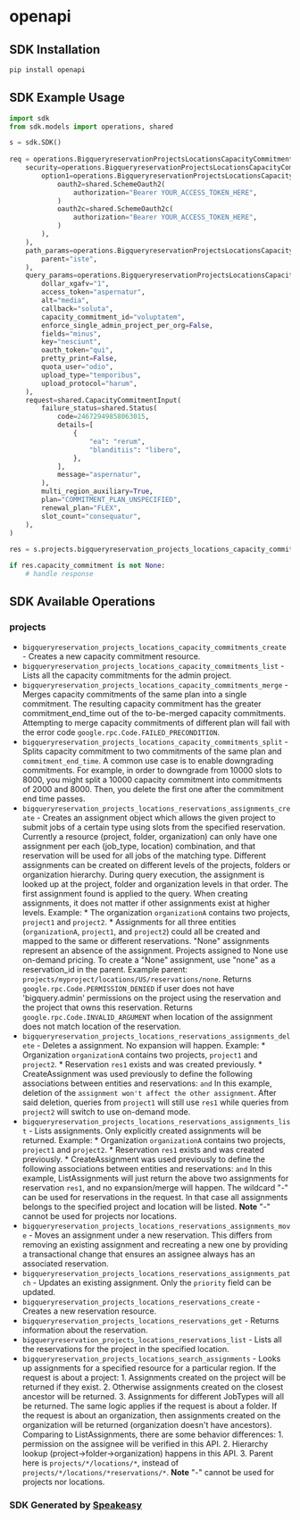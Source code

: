 # openapi

<!-- Start SDK Installation -->
## SDK Installation

```bash
pip install openapi
```
<!-- End SDK Installation -->

<!-- Start SDK Example Usage -->
## SDK Example Usage

```python
import sdk
from sdk.models import operations, shared

s = sdk.SDK()
    
req = operations.BigqueryreservationProjectsLocationsCapacityCommitmentsCreateRequest(
    security=operations.BigqueryreservationProjectsLocationsCapacityCommitmentsCreateSecurity(
        option1=operations.BigqueryreservationProjectsLocationsCapacityCommitmentsCreateSecurityOption1(
            oauth2=shared.SchemeOauth2(
                authorization="Bearer YOUR_ACCESS_TOKEN_HERE",
            )
            oauth2c=shared.SchemeOauth2c(
                authorization="Bearer YOUR_ACCESS_TOKEN_HERE",
            )
        ),
    ),
    path_params=operations.BigqueryreservationProjectsLocationsCapacityCommitmentsCreatePathParams(
        parent="iste",
    ),
    query_params=operations.BigqueryreservationProjectsLocationsCapacityCommitmentsCreateQueryParams(
        dollar_xgafv="1",
        access_token="aspernatur",
        alt="media",
        callback="soluta",
        capacity_commitment_id="voluptatem",
        enforce_single_admin_project_per_org=False,
        fields="minus",
        key="nesciunt",
        oauth_token="qui",
        pretty_print=False,
        quota_user="odio",
        upload_type="temporibus",
        upload_protocol="harum",
    ),
    request=shared.CapacityCommitmentInput(
        failure_status=shared.Status(
            code=24672949858063015,
            details=[
                {
                    "ea": "rerum",
                    "blanditiis": "libero",
                },
            ],
            message="aspernatur",
        ),
        multi_region_auxiliary=True,
        plan="COMMITMENT_PLAN_UNSPECIFIED",
        renewal_plan="FLEX",
        slot_count="consequatur",
    ),
)
    
res = s.projects.bigqueryreservation_projects_locations_capacity_commitments_create(req)

if res.capacity_commitment is not None:
    # handle response
```
<!-- End SDK Example Usage -->

<!-- Start SDK Available Operations -->
## SDK Available Operations

### projects

* `bigqueryreservation_projects_locations_capacity_commitments_create` - Creates a new capacity commitment resource.
* `bigqueryreservation_projects_locations_capacity_commitments_list` - Lists all the capacity commitments for the admin project.
* `bigqueryreservation_projects_locations_capacity_commitments_merge` - Merges capacity commitments of the same plan into a single commitment. The resulting capacity commitment has the greater commitment_end_time out of the to-be-merged capacity commitments. Attempting to merge capacity commitments of different plan will fail with the error code `google.rpc.Code.FAILED_PRECONDITION`.
* `bigqueryreservation_projects_locations_capacity_commitments_split` - Splits capacity commitment to two commitments of the same plan and `commitment_end_time`. A common use case is to enable downgrading commitments. For example, in order to downgrade from 10000 slots to 8000, you might split a 10000 capacity commitment into commitments of 2000 and 8000. Then, you delete the first one after the commitment end time passes.
* `bigqueryreservation_projects_locations_reservations_assignments_create` - Creates an assignment object which allows the given project to submit jobs of a certain type using slots from the specified reservation. Currently a resource (project, folder, organization) can only have one assignment per each (job_type, location) combination, and that reservation will be used for all jobs of the matching type. Different assignments can be created on different levels of the projects, folders or organization hierarchy. During query execution, the assignment is looked up at the project, folder and organization levels in that order. The first assignment found is applied to the query. When creating assignments, it does not matter if other assignments exist at higher levels. Example: * The organization `organizationA` contains two projects, `project1` and `project2`. * Assignments for all three entities (`organizationA`, `project1`, and `project2`) could all be created and mapped to the same or different reservations. "None" assignments represent an absence of the assignment. Projects assigned to None use on-demand pricing. To create a "None" assignment, use "none" as a reservation_id in the parent. Example parent: `projects/myproject/locations/US/reservations/none`. Returns `google.rpc.Code.PERMISSION_DENIED` if user does not have 'bigquery.admin' permissions on the project using the reservation and the project that owns this reservation. Returns `google.rpc.Code.INVALID_ARGUMENT` when location of the assignment does not match location of the reservation.
* `bigqueryreservation_projects_locations_reservations_assignments_delete` - Deletes a assignment. No expansion will happen. Example: * Organization `organizationA` contains two projects, `project1` and `project2`. * Reservation `res1` exists and was created previously. * CreateAssignment was used previously to define the following associations between entities and reservations: `` and `` In this example, deletion of the `` assignment won't affect the other assignment ``. After said deletion, queries from `project1` will still use `res1` while queries from `project2` will switch to use on-demand mode.
* `bigqueryreservation_projects_locations_reservations_assignments_list` - Lists assignments. Only explicitly created assignments will be returned. Example: * Organization `organizationA` contains two projects, `project1` and `project2`. * Reservation `res1` exists and was created previously. * CreateAssignment was used previously to define the following associations between entities and reservations: `` and `` In this example, ListAssignments will just return the above two assignments for reservation `res1`, and no expansion/merge will happen. The wildcard "-" can be used for reservations in the request. In that case all assignments belongs to the specified project and location will be listed. **Note** "-" cannot be used for projects nor locations.
* `bigqueryreservation_projects_locations_reservations_assignments_move` - Moves an assignment under a new reservation. This differs from removing an existing assignment and recreating a new one by providing a transactional change that ensures an assignee always has an associated reservation.
* `bigqueryreservation_projects_locations_reservations_assignments_patch` - Updates an existing assignment. Only the `priority` field can be updated.
* `bigqueryreservation_projects_locations_reservations_create` - Creates a new reservation resource.
* `bigqueryreservation_projects_locations_reservations_get` - Returns information about the reservation.
* `bigqueryreservation_projects_locations_reservations_list` - Lists all the reservations for the project in the specified location.
* `bigqueryreservation_projects_locations_search_assignments` - Looks up assignments for a specified resource for a particular region. If the request is about a project: 1. Assignments created on the project will be returned if they exist. 2. Otherwise assignments created on the closest ancestor will be returned. 3. Assignments for different JobTypes will all be returned. The same logic applies if the request is about a folder. If the request is about an organization, then assignments created on the organization will be returned (organization doesn't have ancestors). Comparing to ListAssignments, there are some behavior differences: 1. permission on the assignee will be verified in this API. 2. Hierarchy lookup (project->folder->organization) happens in this API. 3. Parent here is `projects/*/locations/*`, instead of `projects/*/locations/*reservations/*`. **Note** "-" cannot be used for projects nor locations.

<!-- End SDK Available Operations -->

### SDK Generated by [Speakeasy](https://docs.speakeasyapi.dev/docs/using-speakeasy/client-sdks)
